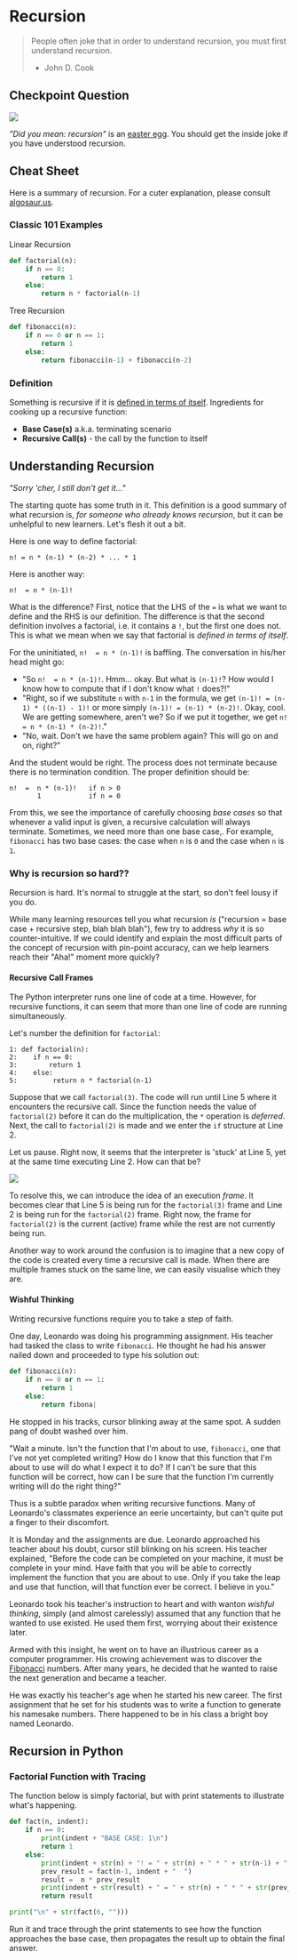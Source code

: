 # Recursion

> People often joke that in order to understand recursion, you must first understand recursion.
> - John D. Cook

## Checkpoint Question

![](images/recursion-search.png)

*"Did you mean: recursion"* is an [easter egg](https://en.wikipedia.org/wiki/Easter_egg_%28media%29). You should get the inside joke if you have understood recursion.

## Cheat Sheet

Here is a summary of recursion. For a cuter explanation, please consult
[algosaur.us](http://algosaur.us/recursion/).


### Classic 101 Examples

Linear Recursion

```python
def factorial(n):
    if n == 0:
        return 1
    else:
        return n * factorial(n-1)
```

Tree Recursion

```python
def fibonacci(n):
    if n == 0 or n == 1:
        return 1
    else:
        return fibonacci(n-1) + fibonacci(n-2)
```


### Definition

Something is recursive if it is [defined in terms of itself](https://en.wikipedia.org/wiki/Self-similarity). Ingredients for cooking up a recursive function:

- **Base Case(s)** a.k.a. terminating scenario
- **Recursive Call(s)** - the call by the function to itself

## Understanding Recursion

*"Sorry 'cher, I still don't get it..."*

The starting quote has some truth in it. This definition is a good summary of what recursion is, *for someone who already knows recursion*, but it can be unhelpful to new learners. Let's flesh it out a bit.

Here is one way to define factorial:

```
n! = n * (n-1) * (n-2) * ... * 1
```

Here is another way:

```
n!  = n * (n-1)!
```

What is the difference? First, notice that the LHS of the `=` is what we want to define and the RHS is our definition. The difference is that the second definition involves a factorial, i.e. it contains a `!`, but the first one does not. This is what we mean  when we say that factorial is *defined in terms of itself*.

For the uninitiated, `n!  = n * (n-1)!` is baffling. The conversation in his/her head might go:

- "So `n!  = n * (n-1)!`. Hmm... okay. But what is `(n-1)!`? How would I know how to compute that if I don't know what `!` does?!"
- "Right, so if we substitute `n` with `n-1` in the formula, we get `(n-1)! = (n-1) * ((n-1) - 1)!` or more simply `(n-1)! = (n-1) * (n-2)!`. Okay, cool. We are getting somewhere, aren't we? So if we put it together, we get  `n! = n * (n-1) * (n-2)!`."
- "No, wait. Don't we have the same problem again? This will go on and on, right?"

And the student would be right. The process does not terminate because there is no termination condition. The proper definition should be:


```
n!  =  n * (n-1)!   if n > 0
       1            if n = 0
```

From this, we see the importance of carefully choosing *base cases* so that whenever a valid input is given,
a recursive calculation will always terminate. Sometimes, we need more than one base case,. For example, `fibonacci` has two base cases: the case when `n` is `0` and the case when `n` is `1`.

### Why is recursion so hard??

Recursion is hard. It's normal to struggle at the start, so don't feel lousy if you do.

While many learning resources tell you what  recursion *is* ("recursion = base case + recursive step, blah blah blah"), few try to address *why* it is so counter-intuitive. If we could identify and explain the most difficult parts of the concept of recursion with pin-point accuracy, can we help learners reach their "Aha!" moment more quickly?

#### Recursive Call Frames

The Python interpreter runs one line of code at a time. However, for recursive functions, it can seem that more than one line of code are running simultaneously.

Let's number the definition for `factorial`:

```
1: def factorial(n):
2:    if n == 0:
3:        return 1
4:    else:
5:         return n * factorial(n-1)
```

Suppose that we call `factorial(3)`. The code will run until Line 5 where it encounters the recursive call. Since the function needs the value of `factorial(2)` before it can do the multiplication, the `*` operation is *deferred*. Next, the call to `factorial(2)` is made and we enter the `if` structure at Line 2.

Let us pause. Right now, it seems that the interpreter is 'stuck' at Line 5, yet at the same time executing Line 2. How can that be?

![](images/recursion-frames.png)

To resolve this, we can introduce the idea of an execution *frame*. It becomes clear that Line 5 is being run for the  `factorial(3)` frame and Line 2 is being run for the `factorial(2)` frame. Right now, the frame for `factorial(2)` is the current (active) frame while the rest are not currently being run.

Another way to work around the confusion is to imagine that a new copy of the code is created every time a recursive call is made. When there are multiple frames stuck on the same line, we can easily visualise which they are.

#### Wishful Thinking

Writing recursive functions require you to take a step of faith.

One day, Leonardo was doing his programming assignment. His teacher had tasked the class to write `fibonacci`. He thought he had his answer nailed down and proceeded to type his solution out:

```python
def fibonacci(n):
    if n == 0 or n == 1:
        return 1
    else:
        return fibona|
```

He stopped in his tracks, cursor blinking away at the same spot. A sudden pang of doubt washed over him.

"Wait a minute. Isn't the function that I'm about to use, `fibonacci`, one that I've not yet completed writing? How do I know that this function that I'm about to use will do what I expect it to do? If I can't be sure that this function will be correct, how can I be sure that the function I'm currently writing will do the right thing?"

Thus is a subtle paradox when writing recursive functions. Many of Leonardo's classmates experience an eerie uncertainty, but can't quite put a finger to their discomfort.

It is Monday and the assignments are due. Leonardo approached his teacher about his doubt, cursor still blinking on his screen. His teacher explained,
"Before the code can be completed on your machine, it must be complete in your mind. Have faith that you will be able to correctly implement the function that you are about to use. Only if you take the leap and use that function, will that function ever be correct. I believe in you."

Leonardo took his teacher's instruction to heart and with wanton *wishful thinking*, simply (and almost carelessly) assumed that any function that he wanted to use existed. He used them first, worrying about their existence later.

Armed with this insight, he went on to have an illustrious career as a computer programmer. His crowing achievement was to discover the [Fibonacci](https://en.wikipedia.org/wiki/Fibonacci) numbers. After many years, he decided that he wanted to raise the next generation and became a teacher.

He was exactly his teacher's age when he started his new career. The first assignment that he set for his students was to write a function to generate his namesake numbers. There happened to be in his class a bright boy named Leonardo.

## Recursion in Python

### Factorial Function with Tracing

The function below is simply factorial, but with print statements
to illustrate what's happening.

```python
def fact(n, indent):
    if n == 0:
        print(indent + "BASE CASE: 1\n")
        return 1
    else:
        print(indent + str(n) + "! = " + str(n) + " * " + str(n-1) + "!")
        prev_result = fact(n-1, indent + "  ")
        result =  n * prev_result
        print(indent + str(result) + " = " + str(n) + " * " + str(prev_result))
        return result

print("\n" + str(fact(6, "")))
```

Run it and trace through the print statements to see how the function
approaches the base case, then propagates the result up to obtain the
final answer.
